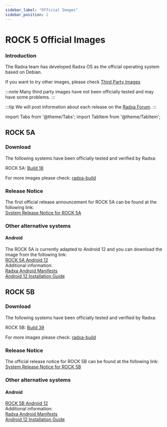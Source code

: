 ```yaml
---
sidebar_label: "Official Images"
sidebar_position: 2
---
```


# ROCK 5 Official Images

### Introduction

The Radxa team has developed Radxa OS as the official operating system based on Debian.

If you want to try other images, please check [Third Party Images](/rock5/alt-os)

:::note
Many third party images have not been officially tested and may have some problems.
:::

:::tip
We will post information about each release on the [Radxa Forum](https://forum.radxa.com/).
:::

import Tabs from '@theme/Tabs';
import TabItem from '@theme/TabItem';

<Tabs>
<TabItem value="ROCK 5A" label="ROCK 5A" default>

## ROCK 5A

### Download

The following systems have been officially tested and verified by Radxa:

ROCK 5A: [Build 18](https://github.com/radxa-build/rock-5a/releases/download/b18/rock-5a_debian_bullseye_kde_b18.img.xz)

For more images please check: [radxa-build](https://github.com/radxa-build/rock-5a/releases/latest)

### Release Notice

The first official release announcement for ROCK 5A can be found at the following link:  
[System Release Notice for ROCK 5A](https://forum.radxa.com/t/230428-system-release-notice-for-rock-5a/16275)

### Other alternative systems

#### Android

The ROCK 5A is currently adapted to Android 12 and you can download the image from the following link:  
[ROCK 5A Android 12](https://github.com/radxa/manifests/releases/tag/Android12_rk12)  
Additional information:  
[Radxa Android Manifests](https://github.com/radxa/manifests)  
[Android 12 Installation Guide](https://wiki.radxa.com/Rock5/guide/android12)

<!--

#### Ubuntu Server

[Ubuntu Server Download](https://github.com/radxa-build/rock-5a/releases)
[Ubuntu Installation Guide](https://wiki.radxa.com/Rock5/linux/ubuntu)
[Github Change log](https://github.com/radxa/debos-radxa/releases/latest)

-->

</TabItem>
<TabItem value="ROCK 5B" label="ROCK 5B">

## ROCK 5B

### Download

The following systems have been officially tested and verified by Radxa:

ROCK 5B: [Build 39](https://github.com/radxa-build/rock-5b/releases/download/b39/rock-5b_debian_bullseye_kde_b39.img.xz)

For more images please check: [radxa-build](https://github.com/radxa-build/rock-5b/releases/latest)

### Release Notice

The official release notice for ROCK 5B can be found at the following link:  
[System Release Notice for ROCK 5B](https://forum.radxa.com/t/230526-system-release-notice-for-rock-5b/16809)

### Other alternative systems

#### Android

[ROCK 5B Android 12](https://github.com/radxa/manifests/releases/tag/Rock-android12-20230315)  
Additional information:  
[Radxa Android Manifests](https://github.com/radxa/manifests)  
[Android 12 Installation Guide](https://wiki.radxa.com/Rock5/guide/android12)

<!--

#### Ubuntu Server

[Ubuntu Server Download](https://github.com/radxa-build/rock-5b/releases)
[Ubuntu Installation Guide](https://wiki.radxa.com/Rock5/linux/ubuntu)
[Github Change log](https://github.com/radxa/debos-radxa/releases/latest)

-->

</TabItem>
</Tabs>
